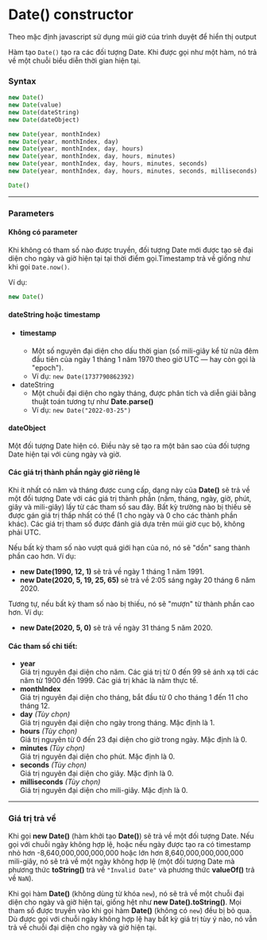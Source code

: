 # Date() constructor

Theo mặc định javascript sử dụng múi giờ cúa trình duyệt để hiển thị output

Hàm tạo `Date()` tạo ra các đối tượng Date. Khi được gọi như một hàm, nó trả về một chuỗi biểu diễn thời gian hiện tại.

### Syntax

```javascript
new Date()
new Date(value)
new Date(dateString)
new Date(dateObject)

new Date(year, monthIndex)
new Date(year, monthIndex, day)
new Date(year, monthIndex, day, hours)
new Date(year, monthIndex, day, hours, minutes)
new Date(year, monthIndex, day, hours, minutes, seconds)
new Date(year, monthIndex, day, hours, minutes, seconds, milliseconds)

Date()
```

***

### Parameters

#### Không có parameter

Khi không có tham số nào được truyền, đối tượng Date mới được tạo sẽ đại diện cho ngày và giờ hiện tại tại thời điểm gọi.Timestamp trả về giống như khi gọi  `Date.now()`.

Ví dụ:

```javascript
new Date()
```

#### dateString hoặc timestamp&#x20;

* #### timestamp
  * Một số nguyên đại diện cho dấu thời gian (số mili-giây kể từ nửa đêm đầu tiên của ngày 1 tháng 1 năm 1970 theo giờ UTC — hay còn gọi là "epoch").
  * Ví dụ: `new Date(1737790862392)`
* dateString
  * Một chuỗi đại diện cho ngày tháng, được phân tích và diễn giải bằng thuật toán tương tự như **Date.parse()**
  * Ví dụ: `new Date("2022-03-25")`

#### dateObject

Một đối tượng Date hiện có. Điều này sẽ tạo ra một bản sao của đối tượng Date hiện tại với cùng ngày và giờ.&#x20;

#### Các giá trị thành phần ngày giờ riêng lẻ

Khi ít nhất có năm và tháng được cung cấp, dạng này của **Date()** sẽ trả về một đối tượng Date với các giá trị thành phần (năm, tháng, ngày, giờ, phút, giây và mili-giây) lấy từ các tham số sau đây. Bất kỳ trường nào bị thiếu sẽ được gán giá trị thấp nhất có thể (1 cho ngày và 0 cho các thành phần khác). Các giá trị tham số được đánh giá dựa trên múi giờ cục bộ, không phải UTC.&#x20;

Nếu bất kỳ tham số nào vượt quá giới hạn của nó, nó sẽ "dồn" sang thành phần cao hơn. Ví dụ:

* **new Date(1990, 12, 1)** sẽ trả về ngày 1 tháng 1 năm 1991.
* **new Date(2020, 5, 19, 25, 65)** sẽ trả về 2:05 sáng ngày 20 tháng 6 năm 2020.

Tương tự, nếu bất kỳ tham số nào bị thiếu, nó sẽ "mượn" từ thành phần cao hơn. Ví dụ:

* **new Date(2020, 5, 0)** sẽ trả về ngày 31 tháng 5 năm 2020.

#### Các tham số chi tiết:

* **year**\
  Giá trị nguyên đại diện cho năm. Các giá trị từ 0 đến 99 sẽ ánh xạ tới các năm từ 1900 đến 1999. Các giá trị khác là năm thực tế.
* **monthIndex**\
  Giá trị nguyên đại diện cho tháng, bắt đầu từ 0 cho tháng 1 đến 11 cho tháng 12.
* **day** _(Tùy chọn)_\
  Giá trị nguyên đại diện cho ngày trong tháng. Mặc định là 1.
* **hours** _(Tùy chọn)_\
  Giá trị nguyên từ 0 đến 23 đại diện cho giờ trong ngày. Mặc định là 0.
* **minutes** _(Tùy chọn)_\
  Giá trị nguyên đại diện cho phút. Mặc định là 0.
* **seconds** _(Tùy chọn)_\
  Giá trị nguyên đại diện cho giây. Mặc định là 0.
* **milliseconds** _(Tùy chọn)_\
  Giá trị nguyên đại diện cho mili-giây. Mặc định là 0.

***

### Giá trị trả về

Khi gọi **new Date()** (hàm khởi tạo **Date()**) sẽ trả về một đối tượng Date. Nếu gọi với chuỗi ngày không hợp lệ, hoặc nếu ngày được tạo ra có timestamp nhỏ hơn -8,640,000,000,000,000 hoặc lớn hơn 8,640,000,000,000,000 mili-giây, nó sẽ trả về một ngày không hợp lệ (một đối tượng Date mà phương thức **toString()** trả về `"Invalid Date"` và phương thức **valueOf()** trả về `NaN`).

Khi gọi hàm **Date()** (không dùng từ khóa `new`), nó sẽ trả về một chuỗi đại diện cho ngày và giờ hiện tại, giống hệt như **new Date().toString()**. Mọi tham số được truyền vào khi gọi hàm **Date()** (không có `new`) đều bị bỏ qua. Dù được gọi với chuỗi ngày không hợp lệ hay bất kỳ giá trị tùy ý nào, nó vẫn trả về chuỗi đại diện cho ngày và giờ hiện tại.
